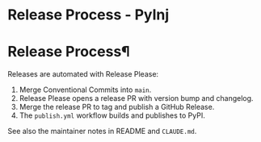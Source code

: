 # Release Process - PyInj

[ ](https://github.com/QriusGlobal/pyinj/edit/master/docs/releases.md "Edit this page")

# Release Process¶

Releases are automated with Release Please:

  1. Merge Conventional Commits into `main`.
  2. Release Please opens a release PR with version bump and changelog.
  3. Merge the release PR to tag and publish a GitHub Release.
  4. The `publish.yml` workflow builds and publishes to PyPI.

See also the maintainer notes in README and `CLAUDE.md`.